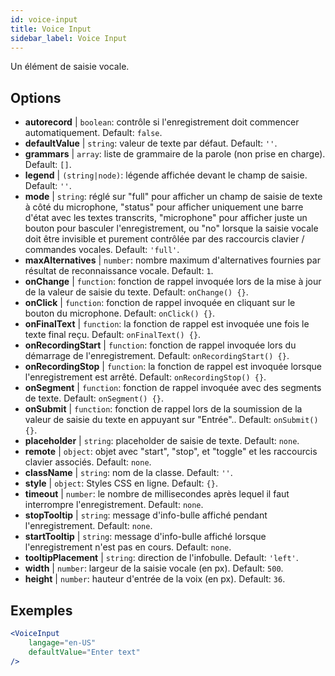 ```yaml
---
id: voice-input
title: Voice Input
sidebar_label: Voice Input
---
```


Un élément de saisie vocale.

## Options

* __autorecord__ | `boolean`: contrôle si l'enregistrement doit commencer automatiquement. Default: `false`.
* __defaultValue__ | `string`: valeur de texte par défaut. Default: `''`.
* __grammars__ | `array`: liste de grammaire de la parole (non prise en charge). Default: `[]`.
* __legend__ | `(string|node)`: légende affichée devant le champ de saisie. Default: `''`.
* __mode__ | `string`: réglé sur "full" pour afficher un champ de saisie de texte à côté du microphone, "status" pour afficher uniquement une barre d'état avec les textes transcrits, "microphone" pour afficher juste un bouton pour basculer l'enregistrement, ou "no" lorsque la saisie vocale doit être invisible et purement contrôlée par des raccourcis clavier / commandes vocales. Default: `'full'`.
* __maxAlternatives__ | `number`: nombre maximum d'alternatives fournies par résultat de reconnaissance vocale. Default: `1`.
* __onChange__ | `function`: fonction de rappel invoquée lors de la mise à jour de la valeur de saisie du texte. Default: `onChange() {}`.
* __onClick__ | `function`: fonction de rappel invoquée en cliquant sur le bouton du microphone. Default: `onClick() {}`.
* __onFinalText__ | `function`: la fonction de rappel est invoquée une fois le texte final reçu. Default: `onFinalText() {}`.
* __onRecordingStart__ | `function`: fonction de rappel invoquée lors du démarrage de l'enregistrement. Default: `onRecordingStart() {}`.
* __onRecordingStop__ | `function`: la fonction de rappel est invoquée lorsque l'enregistrement est arrêté. Default: `onRecordingStop() {}`.
* __onSegment__ | `function`: fonction de rappel invoquée avec des segments de texte. Default: `onSegment() {}`.
* __onSubmit__ | `function`: fonction de rappel lors de la soumission de la valeur de saisie du texte en appuyant sur "Entrée".. Default: `onSubmit() {}`.
* __placeholder__ | `string`: placeholder de saisie de texte. Default: `none`.
* __remote__ | `object`: objet avec "start", "stop", et "toggle" et les raccourcis clavier associés. Default: `none`.
* __className__ | `string`: nom de la classe. Default: `''`.
* __style__ | `object`: Styles CSS en ligne. Default: `{}`.
* __timeout__ | `number`: le nombre de millisecondes après lequel il faut interrompre l'enregistrement. Default: `none`.
* __stopTooltip__ | `string`: message d'info-bulle affiché pendant l'enregistrement. Default: `none`.
* __startTooltip__ | `string`: message d'info-bulle affiché lorsque l'enregistrement n'est pas en cours. Default: `none`.
* __tooltipPlacement__ | `string`: direction de l'infobulle. Default: `'left'`.
* __width__ | `number`: largeur de la saisie vocale (en px). Default: `500`.
* __height__ | `number`: hauteur d'entrée de la voix (en px). Default: `36`.


## Exemples

```jsx live
<VoiceInput
    langage="en-US"
    defaultValue="Enter text"
/>
```



